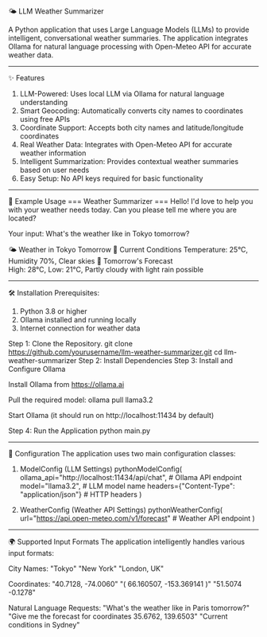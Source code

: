 🌤️ LLM Weather Summarizer

A Python application that uses Large Language Models (LLMs) to provide intelligent, conversational weather summaries. The application integrates Ollama for natural language processing with Open-Meteo API for accurate weather data.

------------------------------------------------------------------------------------------------------------------------------------------------------------------------------------------------------------------------------------------------------------------------------------

✨ Features

1) LLM-Powered: Uses local LLM via Ollama for natural language understanding
2) Smart Geocoding: Automatically converts city names to coordinates using free APIs
3) Coordinate Support: Accepts both city names and latitude/longitude coordinates
4) Real Weather Data: Integrates with Open-Meteo API for accurate weather information
5) Intelligent Summarization: Provides contextual weather summaries based on user needs
6) Easy Setup: No API keys required for basic functionality

------------------------------------------------------------------------------------------------------------------------------------------------------------------------------------------------------------------------------------------------------------------------------------

🎯 Example Usage
=== Weather Summarizer ===
Hello! I'd love to help you with your weather needs today. 
Can you please tell me where you are located?

Your input: What's the weather like in Tokyo tomorrow?

🌤️ Weather in Tokyo Tomorrow
📍 Current Conditions
Temperature: 25°C, Humidity 70%, Clear skies
📍 Tomorrow's Forecast  
High: 28°C, Low: 21°C, Partly cloudy with light rain possible

------------------------------------------------------------------------------------------------------------------------------------------------------------------------------------------------------------------------------------------------------------------------------------

🛠️ Installation
Prerequisites:
1) Python 3.8 or higher
2) Ollama installed and running locally
3) Internet connection for weather data

Step 1: Clone the Repository. 
git clone https://github.com/yourusername/llm-weather-summarizer.git
cd llm-weather-summarizer
Step 2: Install Dependencies
Step 3: Install and Configure Ollama

Install Ollama from https://ollama.ai

Pull the required model:
ollama pull llama3.2

Start Ollama (it should run on http://localhost:11434 by default)

Step 4: Run the Application
python main.py

------------------------------------------------------------------------------------------------------------------------------------------------------------------------------------------------------------------------------------------------------------------------------------

🔧 Configuration
The application uses two main configuration classes:

1) ModelConfig (LLM Settings)
pythonModelConfig(
    ollama_api="http://localhost:11434/api/chat",  # Ollama API endpoint
    model="llama3.2",                              # LLM model name
    headers={"Content-Type": "application/json"}   # HTTP headers
)

2) WeatherConfig (Weather API Settings)
pythonWeatherConfig(
    url="https://api.open-meteo.com/v1/forecast"   # Weather API endpoint
)

------------------------------------------------------------------------------------------------------------------------------------------------------------------------------------------------------------------------------------------------------------------------------------

🌍 Supported Input Formats
The application intelligently handles various input formats:

City Names:
"Tokyo"
"New York"
"London, UK"

Coordinates:
"40.7128, -74.0060"
"( 66.160507, -153.369141 )"
"51.5074 -0.1278"

Natural Language Requests:
"What's the weather like in Paris tomorrow?"
"Give me the forecast for coordinates 35.6762, 139.6503"
"Current conditions in Sydney"
